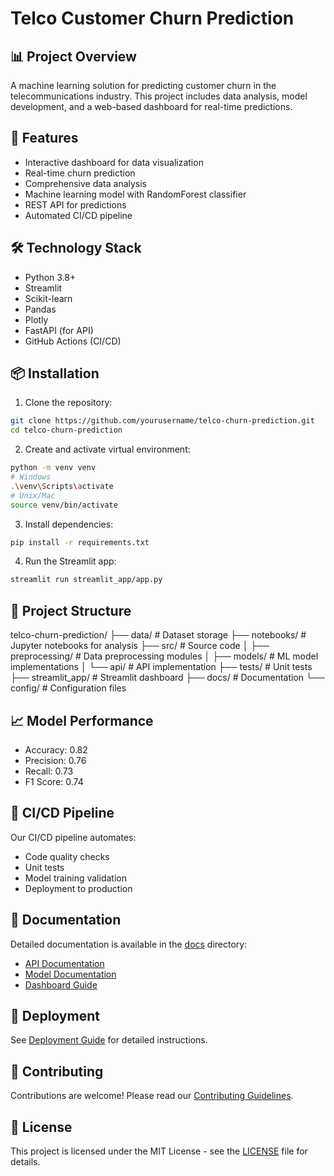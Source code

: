 # Telco Customer Churn Prediction

## 📊 Project Overview
A machine learning solution for predicting customer churn in the telecommunications industry. This project includes data analysis, model development, and a web-based dashboard for real-time predictions.

## 🌟 Features
- Interactive dashboard for data visualization
- Real-time churn prediction
- Comprehensive data analysis
- Machine learning model with RandomForest classifier
- REST API for predictions
- Automated CI/CD pipeline

## 🛠️ Technology Stack
- Python 3.8+
- Streamlit
- Scikit-learn
- Pandas
- Plotly
- FastAPI (for API)
- GitHub Actions (CI/CD)

## 📦 Installation

1. Clone the repository:

```bash
git clone https://github.com/yourusername/telco-churn-prediction.git
cd telco-churn-prediction
```

2. Create and activate virtual environment:

```bash
python -m venv venv
# Windows
.\venv\Scripts\activate
# Unix/Mac
source venv/bin/activate
```

3. Install dependencies:

```bash
pip install -r requirements.txt
```

4. Run the Streamlit app:

```bash
streamlit run streamlit_app/app.py
```

## 🚀 Project Structure

telco-churn-prediction/
├── data/ # Dataset storage
├── notebooks/ # Jupyter notebooks for analysis
├── src/ # Source code
│ ├── preprocessing/ # Data preprocessing modules
│ ├── models/ # ML model implementations
│ └── api/ # API implementation
├── tests/ # Unit tests
├── streamlit_app/ # Streamlit dashboard
├── docs/ # Documentation
└── config/ # Configuration files

## 📈 Model Performance
- Accuracy: 0.82
- Precision: 0.76
- Recall: 0.73
- F1 Score: 0.74

## 🔄 CI/CD Pipeline
Our CI/CD pipeline automates:
- Code quality checks
- Unit tests
- Model training validation
- Deployment to production

## 📝 Documentation
Detailed documentation is available in the [docs](./docs) directory:
- [API Documentation](./docs/api.md)
- [Model Documentation](./docs/model.md)
- [Dashboard Guide](./docs/dashboard.md)

## 🚀 Deployment
See [Deployment Guide](./docs/deployment.md) for detailed instructions.

## 🤝 Contributing
Contributions are welcome! Please read our [Contributing Guidelines](CONTRIBUTING.md).

## 📄 License
This project is licensed under the MIT License - see the [LICENSE](LICENSE) file for details.
